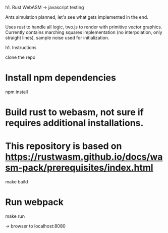 h1. Rust WebASM -> javascript testing

Ants simulation planned, let's see what gets implemented in the end.

Uses rust to handle all logic, two.js to render with primitive vector graphics. Currently contains marching squares implementation (no interpolation, only straight lines), sample noise used for initialization.

h1. Instructions

clone the repo

# Install npm dependencies

npm install

# Build rust to webasm, not sure if requires additional installations.

# This repository is based on https://rustwasm.github.io/docs/wasm-pack/prerequisites/index.html

make build

# Run webpack

make run

-> browser to localhost:8080
